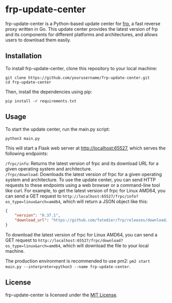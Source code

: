 # frp-update-center

frp-update-center is a Python-based update center for [frp](https://github.com/fatedier/frp), a fast reverse proxy written in Go. This update center provides the latest version of frp and its components for different platforms and architectures, and allows users to download them easily.

## Installation

To install frp-update-center, clone this repository to your local machine:

```shell
git clone https://github.com/yourusername/frp-update-center.git
cd frp-update-center
```

Then, install the dependencies using pip:

```
pip install -r requirements.txt
```

## Usage

To start the update center, run the main.py script:

```
python3 main.py
```

This will start a Flask web server at <http://localhost:65527>, which serves the following endpoints:

`/frpc/info`: Returns the latest version of frpc and its download URL for a given operating system and architecture.  
`/frpc/download`: Downloads the latest version of frpc for a given operating system and architecture.
To use the update center, you can send HTTP requests to these endpoints using a web browser or a command-line tool like curl. For example, to get the latest version of frpc for Linux AMD64, you can send a GET request to `http://localhost:65527/frpc/info?os_type=linux&arch=amd64`, which will return a JSON object like this:

```json
{
    "version": "0.37.1",
    "download_url": "https://github.com/fatedier/frp/releases/download/v0.37.1/frpc_linux_amd64.tar.gz"
}
```

To download the latest version of frpc for Linux AMD64, you can send a GET request to `http://localhost:65527/frpc/download?os_type=linux&arch=amd64`, which will download the file to your local machine.

The production environment is recommended to use pm2: `pm2 start main.py --interpreter=python3 --name frp-update-center`.

## License

frp-update-center is licensed under the [MIT License](LICENSE).
